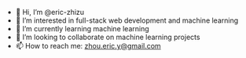 - 👋 Hi, I’m @eric-zhizu
- 👀 I’m interested in full-stack web development and machine learning
- 🌱 I’m currently learning machine learning
- 💞️ I’m looking to collaborate on machine learning projects
- 📫 How to reach me: zhou.eric.y@gmail.com

<!---
eric-zhizu/eric-zhizu is a ✨ special ✨ repository because its `README.md` (this file) appears on your GitHub profile.
You can click the Preview link to take a look at your changes.
--->
